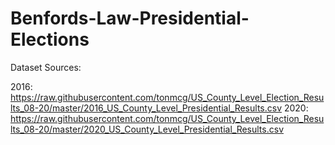 # Benfords-Law-Presidential-Elections
Dataset Sources:

   2016: https://raw.githubusercontent.com/tonmcg/US_County_Level_Election_Results_08-20/master/2016_US_County_Level_Presidential_Results.csv
   2020: https://raw.githubusercontent.com/tonmcg/US_County_Level_Election_Results_08-20/master/2020_US_County_Level_Presidential_Results.csv
